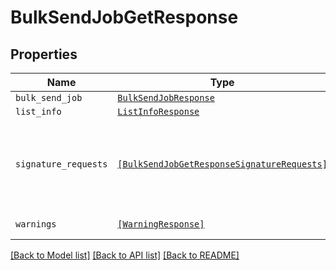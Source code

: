 # BulkSendJobGetResponse



## Properties
Name | Type | Description | Notes
------------ | ------------- | ------------- | -------------
| `bulk_send_job` | [```BulkSendJobResponse```](BulkSendJobResponse.md) |    |  |
| `list_info` | [```ListInfoResponse```](ListInfoResponse.md) |    |  |
| `signature_requests` | [```[BulkSendJobGetResponseSignatureRequests]```](BulkSendJobGetResponseSignatureRequests.md) |  Contains information about the Signature Requests sent in bulk.  |  |
| `warnings` | [```[WarningResponse]```](WarningResponse.md) |  A list of warnings.  |  |

[[Back to Model list]](../README.md#documentation-for-models) [[Back to API list]](../README.md#documentation-for-api-endpoints) [[Back to README]](../README.md)


